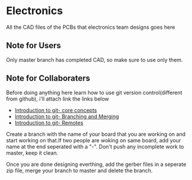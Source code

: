 # Electronics

All the CAD files of the PCBs that electronics team designs goes here

## Note for Users

Only master branch has completed CAD, so make sure to use only them.

## Note for Collaboraters

Before doing anything here learn how to use git version control(different from github), i'll attach link the links below
- [Introduction to git- core concepts](https://youtu.be/uR6G2v_WsRA)
- [Introduction to git- Branching and Merging](https://youtu.be/FyAAIHHClqI)
- [Introduction to git- Remotes](https://youtu.be/Gg4bLk8cGNo)

Create a branch with the name of your board that you are working on and start working on that.If two people are woking on same board, add your name at the end seperated with a "-". Don't push any incomplete work to master, keep it clean.

Once you are done designing everthing, add the gerber files in a seperate zip file, merge your branch to master and delete the branch.


